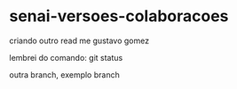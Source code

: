 # senai-versoes-colaboracoes
criando outro read me 
gustavo gomez

lembrei do comando: git status


outra branch, exemplo branch
